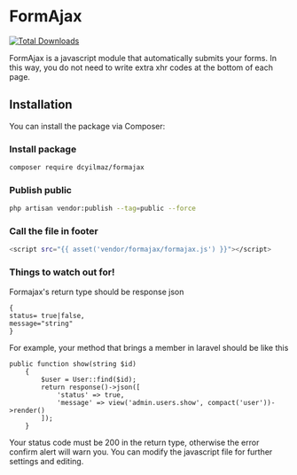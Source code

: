 # FormAjax

[![Total Downloads](https://img.shields.io/packagist/dt/dcyilmaz/formajax.svg?style=flat-square)](https://packagist.org/packages/dcyilmaz/formajax)

FormAjax is a javascript module that automatically submits your forms. In this way, you do not need to write extra xhr codes at the bottom of each page. 

## Installation

You can install the package via Composer:

### Install package
```bash
composer require dcyilmaz/formajax
```
### Publish public
```bash
php artisan vendor:publish --tag=public --force
```
### Call the file in footer
```bash
<script src="{{ asset('vendor/formajax/formajax.js') }}"></script>
```
### Things to watch out for!
Formajax's return type should be response json
```
{
status= true|false,
message="string"
}
```
For example, your method that brings a member in laravel should be like this
```
public function show(string $id)
    {
        $user = User::find($id);
        return response()->json([
            'status' => true,
            'message' => view('admin.users.show', compact('user'))->render()
        ]);
    }
```
Your status code must be 200 in the return type, otherwise the error confirm alert will warn you.
You can modify the javascript file for further settings and editing.
